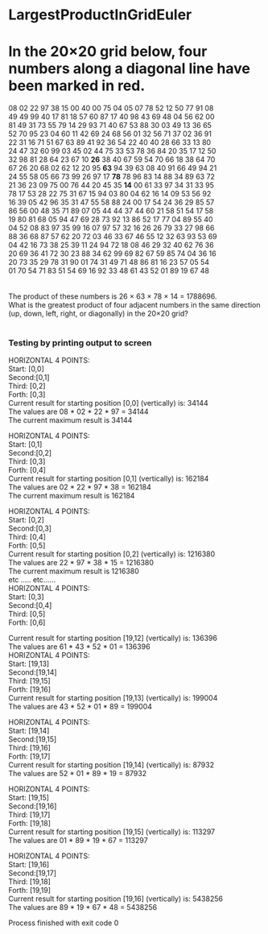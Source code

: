 # LargestProductInGridEuler
# In the 20×20 grid below, four numbers along a diagonal line have been marked in red.

 08 02 22 97 38 15 00 40 00 75 04 05 07 78 52 12 50 77 91 08 <br/>
 49 49 99 40 17 81 18 57 60 87 17 40 98 43 69 48 04 56 62 00<br/>
 81 49 31 73 55 79 14 29 93 71 40 67 53 88 30 03 49 13 36 65<br/>
52 70 95 23 04 60 11 42 69 24 68 56 01 32 56 71 37 02 36 91<br/>
22 31 16 71 51 67 63 89 41 92 36 54 22 40 40 28 66 33 13 80<br/>
24 47 32 60 99 03 45 02 44 75 33 53 78 36 84 20 35 17 12 50<br/>
32 98 81 28 64 23 67 10 <b>26</b> 38 40 67 59 54 70 66 18 38 64 70<br/>
67 26 20 68 02 62 12 20 95 <b>63</b> 94 39 63 08 40 91 66 49 94 21<br/>
24 55 58 05 66 73 99 26 97 17 <b>78</b> 78 96 83 14 88 34 89 63 72<br/>
21 36 23 09 75 00 76 44 20 45 35 <b>14</b> 00 61 33 97 34 31 33 95<br/>
78 17 53 28 22 75 31 67 15 94 03 80 04 62 16 14 09 53 56 92<br/>
16 39 05 42 96 35 31 47 55 58 88 24 00 17 54 24 36 29 85 57<br/>
86 56 00 48 35 71 89 07 05 44 44 37 44 60 21 58 51 54 17 58<br/>
19 80 81 68 05 94 47 69 28 73 92 13 86 52 17 77 04 89 55 40<br/>
04 52 08 83 97 35 99 16 07 97 57 32 16 26 26 79 33 27 98 66<br/>
88 36 68 87 57 62 20 72 03 46 33 67 46 55 12 32 63 93 53 69<br/>
04 42 16 73 38 25 39 11 24 94 72 18 08 46 29 32 40 62 76 36<br/>
20 69 36 41 72 30 23 88 34 62 99 69 82 67 59 85 74 04 36 16<br/>
20 73 35 29 78 31 90 01 74 31 49 71 48 86 81 16 23 57 05 54<br/>
01 70 54 71 83 51 54 69 16 92 33 48 61 43 52 01 89 19 67 48<br/>
<br/>
<br/>
The product of these numbers is 26 × 63 × 78 × 14 = 1788696.
<br/>
What is the greatest product of four adjacent numbers in the same direction (up, down, left, right, or diagonally) in the 20×20 grid?
<br/>
<br/>

### Testing by printing output to screen
HORIZONTAL 4 POINTS: <br/>
Start: [0,0] <br/>
Second:[0,1] <br/>
Third: [0,2] <br/>
Forth: [0,3]<br/>
Current result for starting position [0,0] (vertically) is: 34144<br/>
The values are 08 * 02 * 22 * 97 = 34144<br/>
The current maximum result is 34144 <br/>

HORIZONTAL 4 POINTS: <br/>
Start: [0,1] <br/>
Second:[0,2] <br/>
Third: [0,3] <br/>
Forth: [0,4]<br/>
Current result for starting position [0,1] (vertically) is: 162184<br/>
The values are 02 * 22 * 97 * 38 = 162184<br/>
The current maximum result is 162184 <br/>

HORIZONTAL 4 POINTS: <br/>
Start: [0,2] <br/>
Second:[0,3] <br/>
Third: [0,4] <br/>
Forth: [0,5]<br/>
Current result for starting position [0,2] (vertically) is: 1216380<br/>
The values are 22 * 97 * 38 * 15 = 1216380<br/>
The current maximum result is 1216380 
<br/>etc ..... etc......<br/>
HORIZONTAL 4 POINTS: <br/>
Start: [0,3] <br/>
Second:[0,4] <br/>
Third: [0,5] <br/>
Forth: [0,6]<br/>

Current result for starting position [19,12] (vertically) is: 136396<br/>
The values are 61 * 43 * 52 * 01 = 136396<br/>
HORIZONTAL 4 POINTS: <br/>
Start: [19,13] <br/>
Second:[19,14] <br/>
Third: [19,15] <br/>
Forth: [19,16]<br/>
Current result for starting position [19,13] (vertically) is: 199004<br/>
The values are 43 * 52 * 01 * 89 = 199004<br/>

HORIZONTAL 4 POINTS: <br/>
Start: [19,14] <br/>
Second:[19,15] <br/>
Third: [19,16] <br/>
Forth: [19,17]<br/>
Current result for starting position [19,14] (vertically) is: 87932<br/>
The values are 52 * 01 * 89 * 19 = 87932<br/>

HORIZONTAL 4 POINTS: <br/>
Start: [19,15] <br/>
Second:[19,16] <br/>
Third: [19,17] <br/>
Forth: [19,18]<br/>
Current result for starting position [19,15] (vertically) is: 113297<br/>
The values are 01 * 89 * 19 * 67 = 113297<br/>

HORIZONTAL 4 POINTS: <br/>
Start: [19,16] <br/>
Second:[19,17] <br/>
Third: [19,18] <br/>
Forth: [19,19]<br/>
Current result for starting position [19,16] (vertically) is: 5438256<br/>
The values are 89 * 19 * 67 * 48 = 5438256<br/>

Process finished with exit code 0 
